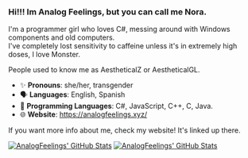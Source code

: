 ### Hi!!! Im Analog Feelings, but you can call me Nora.

I'm a programmer girl who loves C#, messing around with Windows components and old computers.  
I've completely lost sensitivity to caffeine unless it's in extremely high doses, I love Monster.

People used to know me as AestheticalZ or AestheticalGL.

- ✨ **Pronouns**: she/her, transgender
- 🗣️ **Languages**: English, Spanish
- 💾 **Programming Languages**: C#, JavaScript, C++, C, Java.
- 🌐 **Website**: https://analogfeelings.xyz/

If you want more info about me, check my website! It's linked up there.

<a href="https://github.com/anuraghazra/github-readme-stats">
  
  [![AnalogFeelings' GitHub Stats](https://github-readme-stats.vercel.app/api?username=analogfeelings&show_icons=true&theme=github_dark&show=reviews,prs_merged,prs_merged_percentage#gh-dark-mode-only)](https://github.com/anuraghazra/github-readme-stats#gh-dark-mode-only)
  [![AnalogFeelings' GitHub Stats](https://github-readme-stats.vercel.app/api?username=analogfeelings&show_icons=true&show=reviews,prs_merged,prs_merged_percentage#gh-light-mode-only)](https://github.com/anuraghazra/github-readme-stats#gh-light-mode-only)
  
</a>
